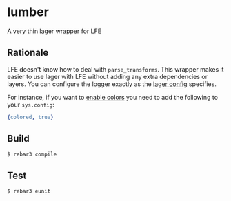 lumber
======

A very thin lager wrapper for LFE

## Rationale

LFE doesn't know how to deal with `parse_transforms`. This wrapper
makes it easier to use lager with LFE without adding any extra
dependencies or layers. You can configure the logger exactly as the
[lager config](https://github.com/erlang-lager/lager) specifies.

For instance, if you want to [enable
colors](https://github.com/erlang-lager/lager#colored-terminal-output)
you need to add the following to your `sys.config`:

```erlang
{colored, true}
```

## Build
```
$ rebar3 compile
```

## Test
```
$ rebar3 eunit
```
